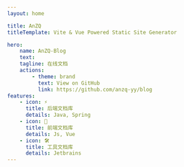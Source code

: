 ```yaml
---
layout: home

title: AnZQ
titleTemplate: Vite & Vue Powered Static Site Generator

hero:
    name: AnZQ-Blog
    text: 
    tagline: 在线文档
    actions:
        - theme: brand
          text: View on GitHub
          link: https://github.com/anzq-yy/blog
features:
    - icon: ⚡️
      title: 后端文档库
      details: Java, Spring
    - icon: 🖖
      title: 前端文档库
      details: Js, Vue
    - icon: 🛠️
      title: 工具文档库
      details: Jetbrains
---
```

